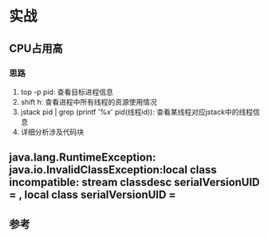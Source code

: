 # 实战
## CPU占用高
### 思路
1. top -p pid: 查看目标进程信息
2. shift h: 查看进程中所有线程的资源使用情况
3. jstack pid | grep (printf '%x' pid(线程id)): 查看某线程对应jstack中的线程信息
4. 详细分析涉及代码块

## java.lang.RuntimeException: java.io.InvalidClassException:local class incompatible: stream classdesc serialVersionUID = , local class serialVersionUID =




## 参考

